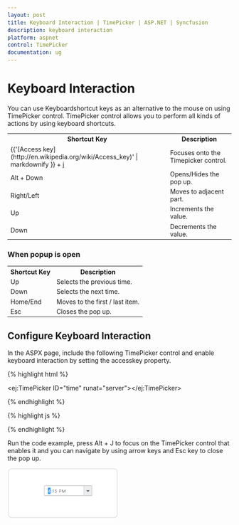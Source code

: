 ```yaml
---
layout: post
title: Keyboard Interaction | TimePicker | ASP.NET | Syncfusion
description: keyboard interaction
platform: aspnet
control: TimePicker
documentation: ug
---
```


# Keyboard Interaction

You can use Keyboardshortcut keys as an alternative to the mouse on using TimePicker control. TimePicker control allows you to perform all kinds of actions by using keyboard shortcuts.

<table>
<tr>
<th>
Shortcut Key</th><th>
Description</th></tr>
<tr>
<td>
{{'[Access key](http://en.wikipedia.org/wiki/Access_key)' | markdownify }} + j</td><td>
Focuses onto the Timepicker control.</td></tr>
<tr>
<td>
Alt + Down</td><td>
Opens/Hides the pop up.</td></tr>
<tr>
<td>
Right/Left</td><td>
Moves to adjacent part.</td></tr>
<tr>
<td>
Up</td><td>
Increments the value.</td></tr>
<tr>
<td>
Down</td><td>
Decrements the value.</td></tr>
</table>


### When popup is open

<table>
<tr>
<th>
Shortcut Key</th><th>
Description</th></tr>
<tr>
<td>
Up</td><td>
Selects the previous time. </td></tr>
<tr>
<td>
Down </td><td>
Selects the next time.</td></tr>
<tr>
<td>
Home/End</td><td>
Moves to the first / last item.</td></tr>
<tr>
<td>
Esc</td><td>
Closes the pop up.</td></tr>
</table>

## Configure Keyboard Interaction

In the ASPX page, include the following TimePicker control and enable keyboard interaction by setting the accesskey property.



{% highlight html %}

<ej:TimePicker ID="time" runat="server"></ej:TimePicker>

{% endhighlight %}



{% highlight js %}

<script type="text/javascript">

    $(function () {

         $(document).on("keydown", function (e) {

               if (e.altKey && e.keyCode === 74) { // j- key code.

                     $("#<%= time.ClientID %>").focus();

          }

       });

    });

</script>

{% endhighlight %}



Run the code example, press Alt + J to focus on the TimePicker control that enables it and you can navigate by using arrow keys and Esc key to close the pop up.



![](Keyboard-Interaction_images/Keyboard-Interaction_img1.png) 



